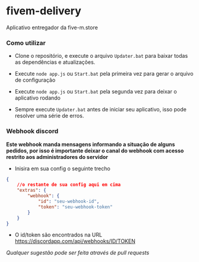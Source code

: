 # fivem-delivery
Aplicativo entregador da five-m.store

### Como utilizar

- Clone o repositório, e execute o arquivo `Updater.bat` para baixar todas as dependências e atualizações.
- Execute `node app.js` ou `Start.bat` pela primeira vez para gerar o arquivo de configuração
- Execute `node app.js` ou `Start.bat` pela segunda vez para deixar o aplicativo rodando

- Sempre execute `Updater.bat` antes de iniciar seu aplicativo, isso pode resolver uma série de erros.

### Webhook discord

**Este webhook manda mensagens informando a situação de alguns pedidos, por isso é importante deixar o canal do webhook com acesso restrito aos administradores do servidor**

- Inisira em sua config o seguinte trecho
```json
{
    //o restante de sua config aqui em cima
    "extras": {
        "webhook": {
            "id": "seu-webhook-id",
            "token": "seu-webhook-token"
        }
    }
}
```
- O id/token são encontrados na URL https://discordapp.com/api/webhooks/ID/TOKEN

*Qualquer sugestão pode ser feita através de pull requests*
